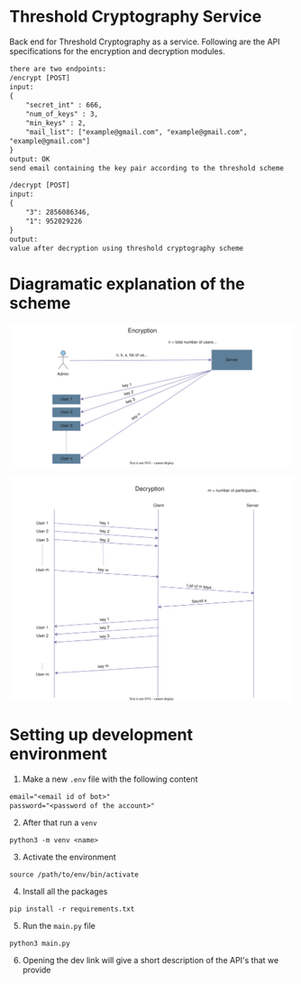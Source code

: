 # Threshold Cryptography Service

Back end for Threshold Cryptography as a service. Following are the API specifications for the encryption and decryption modules.

```
there are two endpoints:
/encrypt [POST]
input:
{
    "secret_int" : 666,
    "num_of_keys" : 3,
    "min_keys" : 2,
    "mail_list": ["example@gmail.com", "example@gmail.com", "example@gmail.com"]
}
output: OK
send email containing the key pair according to the threshold scheme
```

```
/decrypt [POST]
input:
{
    "3": 2856086346,
    "1": 952029226
}
output:
value after decryption using threshold cryptography scheme
```

# Diagramatic explanation of the scheme

![encrytpion](img/Encrypt.svg)

![decryption](img/Decrypt.svg)

# Setting up development environment

1. Make a new `.env` file with the following content

```
email="<email id of bot>"
password="<password of the account>"
```

2. After that run a `venv`

```
python3 -m venv <name>
```

3. Activate the environment

```
source /path/to/env/bin/activate
```

4. Install all the packages

```
pip install -r requirements.txt
```

5. Run the `main.py` file

```
python3 main.py
```

6. Opening the dev link will give a short description of the API's that we provide
